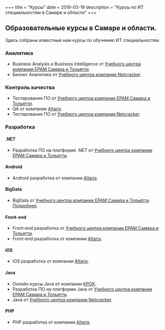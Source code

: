+++
title = "Курсы"
date = 2019-03-19
description = "Курсы по ИТ специальностям в Самаре и области"
+++

## Образовательные курсы в Самаре и области.

Здесь собраны известные нам курсы по обучению ИТ специальностям.

### Аналитика

- Business Analysis и Business Intelligence от [Учебного центра компании EPAM Самара и Тольятти](https://vk.com/kursy_epam).
- Бизнес Аналитика от [Учебного центра компании Netcracker](http://sam.edu-netcracker.com/).

### Контроль качества

- Тестирование ПО от [Учебного центра компании EPAM Самара и Тольятти](https://vk.com/kursy_epam).
- QA от компании [Altarix](https://vk.com/altarixrussia).
- Тестирование ПО от [Учебного центра компании Netcracker](http://sam.edu-netcracker.com/).


### Разработка

#### .NET

- Разработка ПО на платформе .NET от [Учебного центра компании EPAM Самара и Тольятти](https://vk.com/kursy_epam).

#### Android

- Android разработка от компании [Altarix](https://vk.com/altarixrussia).

#### BigData

- BigData от [Учебного центра компании EPAM Самара и Тольятти](https://vk.com/kursy_epam). [Подробнее](epa.ms/bigdata-training-tlt).

#### Front-end

- Front-end разработка от [Учебного центра компании EPAM Самара и Тольятти](https://vk.com/kursy_epam).
- Front-end разработка от компании [Altarix](https://vk.com/altarixrussia).

#### iOS

- iOS разработка от компании [Altarix](https://vk.com/altarixrussia).


#### Java

- Онлайн курсы Java от компании [КРОК](https://www.croc.ru/javaschool/).
- Разработка ПО на платформе Java от [Учебного центра компании EPAM Самара и Тольятти](https://vk.com/kursy_epam).
- Java от [Учебного центра компании Netcracker](http://sam.edu-netcracker.com/).

#### PHP

- PHP разработка от компании [Altarix](https://vk.com/altarixrussia).

